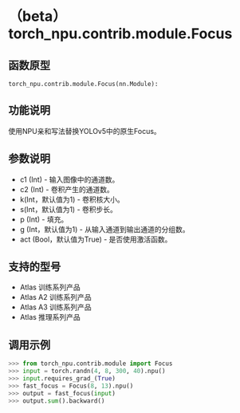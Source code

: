 # （beta）torch_npu.contrib.module.Focus

## 函数原型

```
torch_npu.contrib.module.Focus(nn.Module):
```

## 功能说明

使用NPU亲和写法替换YOLOv5中的原生Focus。

## 参数说明

- c1 (Int) - 输入图像中的通道数。
- c2 (Int) - 卷积产生的通道数。
- k(Int，默认值为1) - 卷积核大小。
- s(Int，默认值为1) - 卷积步长。
- p (Int) - 填充。
- g (Int，默认值为1) - 从输入通道到输出通道的分组数。
- act (Bool，默认值为True) - 是否使用激活函数。

## 支持的型号

- <term>Atlas 训练系列产品</term>
- <term>Atlas A2 训练系列产品</term>
- <term>Atlas A3 训练系列产品</term>
- <term>Atlas 推理系列产品</term>

## 调用示例

```python
>>> from torch_npu.contrib.module import Focus
>>> input = torch.randn(4, 8, 300, 40).npu()
>>> input.requires_grad_(True)
>>> fast_focus = Focus(8, 13).npu()
>>> output = fast_focus(input)
>>> output.sum().backward()
```

